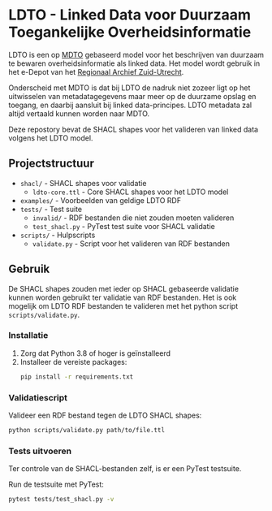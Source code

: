 # LDTO - Linked Data voor Duurzaam Toegankelijke Overheidsinformatie

LDTO is een op [MDTO](https://www.nationaalarchief.nl/archiveren/mdto) gebaseerd model voor het beschrijven van duurzaam te bewaren overheidsinformatie als linked data. Het model wordt gebruik in het e-Depot van het [Regionaal Archief Zuid-Utrecht](https://www.razu.nl/).

Onderscheid met MDTO is dat bij LDTO de nadruk niet zozeer ligt op het uitwisselen van metadatagegevens maar meer op de duurzame opslag en toegang, en daarbij aansluit bij linked data-principes. LDTO metadata zal altijd vertaald kunnen worden naar MDTO.

Deze repostory bevat de SHACL shapes voor het valideren van linked data volgens het LDTO model.

## Projectstructuur

- `shacl/` - SHACL shapes voor validatie
  - `ldto-core.ttl` - Core SHACL shapes voor het LDTO model
- `examples/` - Voorbeelden van geldige LDTO RDF
- `tests/` - Test suite
  - `invalid/` - RDF bestanden die niet zouden moeten valideren
  - `test_shacl.py` - PyTest test suite voor SHACL validatie
- `scripts/` - Hulpscripts
  - `validate.py` - Script voor het valideren van RDF bestanden

## Gebruik

De SHACL shapes zouden met ieder op SHACL gebaseerde validatie kunnen worden gebruikt ter validatie van RDF bestanden. Het is ook mogelijk om LDTO RDF bestanden te valideren met het python script `scripts/validate.py`.



### Installatie

1. Zorg dat Python 3.8 of hoger is geïnstalleerd
2. Installeer de vereiste packages:
   ```bash
   pip install -r requirements.txt
   ```


### Validatiescript

Valideer een RDF bestand tegen de LDTO SHACL shapes:

```bash
python scripts/validate.py path/to/file.ttl
```

### Tests uitvoeren

Ter controle van de SHACL-bestanden zelf, is er een PyTest testsuite.

Run de testsuite met PyTest:

```bash
pytest tests/test_shacl.py -v
```
